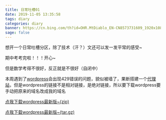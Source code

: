 ```yaml
---
title: 日常吐槽01
date: 2019-11-05 13:35:58
tags: diary
categories: diary
banner: https://cn.bing.com/th?id=OHR.MtDiablo_EN-CN8573731609_1920x1080.jpg&rf=LaDigue_1920x1080.jpg&pid=hp
sage: false
---
```


想开一个日常吐槽分区，除了技术（汗？）文还可以发一发平常的感受~

期中考考完啦！！！开心~

但是数学考得不很好，反正就是不很好（自闭中）

本周遇到了[wordpress](https://wordpress.org)会出现429错误的问题，貌似被墙了，果断搭建一个[代理站](http://wordpress.bili33.workers.dev)，但是wordpress的链接不是相对链接，是绝对链接，所以要下载wordpress要手动把原来的域名改成我的域名

[点我下载wordpress最新版~(zip)](http://wordpress.bili33.workers.dev/latest-zh_CN.zip)

[点我下载wordpress最新版~(tar.gz)](http://wordpress.bili33.workers.dev/latest-zh_CN.tar.gz)

